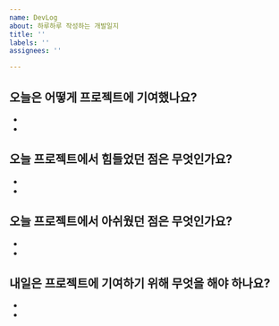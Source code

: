 ```yaml
---
name: DevLog
about: 하루하루 작성하는 개발일지
title: ''
labels: ''
assignees: ''

---
```


## 오늘은 어떻게 프로젝트에 기여했나요?
- 
-

## 오늘 프로젝트에서 힘들었던 점은 무엇인가요?
-
-

## 오늘 프로젝트에서 아쉬웠던 점은 무엇인가요?
-
-


## 내일은 프로젝트에 기여하기 위해 무엇을 해야 하나요?
-
-
